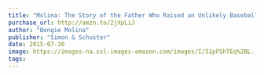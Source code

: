 ```yaml
---
title: "Molina: The Story of the Father Who Raised an Unlikely Baseball Dynasty"
purchase_url: http://amzn.to/2jXpLiJ
author: "Bengie Molina"
publisher: "Simon & Schuster"
date: 2015-07-30
image: https://images-na.ssl-images-amazon.com/images/I/51pFShTEq%2BL._SL75_.jpg
tags:
---
```


